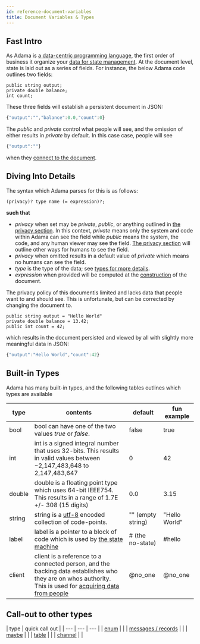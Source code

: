 ```yaml
---
id: reference-document-variables
title: Document Variables & Types
---
```


## Fast Intro

As Adama is [a data-centric programming language](https://en.wikipedia.org/wiki/Data-centric_programming_language), the first order of business it organize your [data for state management](https://en.wikipedia.org/wiki/State_management). At the document level, state is laid out as a series of fields. For instance, the below Adama code outlines two fields:
```adama
public string output;
private double balance;
int count;
```

These three fields will establish a persistent document in JSON:
```js
{"output":"","balance":0.0,"count":0}
```

The *public* and *private* control what people will see, and the omission of either results in *private* by default. In this case case, people will see
```js
{"output":""}
````
when they [connect to the document](/docs/reference-connection-events).

## Diving Into Details

The syntax which Adama parses for this is as follows:
```regex
(privacy)? type name (= expression)?;
```

**such that**
* _privacy_ when set may be *private*, *public*, or anything outlined in [the privacy section](/docs/reference-privacy-and-bubbles). In this context, *private* means only the system and code within Adama can see the field while *public* means the system, the code, and any human viewer may see the field. [The privacy section](/docs/reference-privacy-and-bubbles) will outline other ways for humans to see the field.
* _privacy_ when omitted results in a default value of *private* which means no humans can see the field.
* _type_ is the type of the data; see [types for more details](#types).
* _expression_ when provided will be computed at the [construction](/docs/reference-constructor) of the document.

The privacy policy of this documentis limited and lacks data that people want to and should see. This is unfortunate, but can be corrected by changing the document to.
```adama
public string output = "Hello World"
private double balance = 13.42;
public int count = 42;
```

which results in the document persisted and viewed by all with slightly more meaningful data in JSON:
```js
{"output":"Hello World","count":42}
```

## Built-in Types
Adama has many built-in types, and the following tables outlines which types are available

| type | contents | default | fun example |
|  --- | --- | --- | --- |
| bool | bool can have one of the two values *true* or *false*. | false | true |
| int | int is a signed integral number that uses 32-bits. This results in valid values between −2,147,483,648 to 2,147,483,647 | 0 | 42 |
| double | double is a floating point type which uses 64-bit IEEE754. This results in a range of 1.7E +/- 308 (15 digits) | 0.0 | 3.15 |
| string | string is a [utf-8](https://en.wikipedia.org/wiki/UTF-8) encoded collection of code-points. | "" (empty string) | "Hello World" |
| label | label is a pointer to a block of code which is used by [the state machine](/docs/reference-state-machine) | # (the no-state) | #hello |
| client | client is a reference to a connected person, and the backing data establishes who they are on whos authority. This is used for [acquiring data from people](/docs/reference-channels-handlers-futures) | @no_one | @no_one |

## Call-out to other types

| type | quick call out |
|  --- | --- | --- |
| [enum](/docs/reference-enumerations-dynamic-dispatch) |  |
| [messages / records](/docs/reference-defining-structure-types) |  |
| [maybe](/docs/reference-maybe-types) |  |
| [table](/docs/reference-tables) | |
| [channel](/docs/reference-channels-handlers-futures) | |
